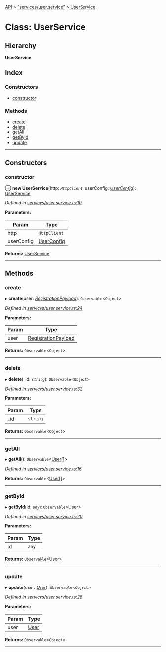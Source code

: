 [API](../README.md) > ["services/user.service"](../modules/_services_user_service_.md) > [UserService](../classes/_services_user_service_.userservice.md)

# Class: UserService

## Hierarchy

**UserService**

## Index

### Constructors

* [constructor](_services_user_service_.userservice.md#constructor)

### Methods

* [create](_services_user_service_.userservice.md#create)
* [delete](_services_user_service_.userservice.md#delete)
* [getAll](_services_user_service_.userservice.md#getall)
* [getById](_services_user_service_.userservice.md#getbyid)
* [update](_services_user_service_.userservice.md#update)

---

## Constructors

<a id="constructor"></a>

###  constructor

⊕ **new UserService**(http: *`HttpClient`*, userConfig: *[UserConfig](_user_config_.userconfig.md)*): [UserService](_services_user_service_.userservice.md)

*Defined in [services/user.service.ts:10](https://github.com/authumn/authumn-angular/blob/04acefe/projects/authumn-angular/src/user/services/user.service.ts#L10)*

**Parameters:**

| Param | Type |
| ------ | ------ |
| http | `HttpClient` | 
| userConfig | [UserConfig](_user_config_.userconfig.md) | 

**Returns:** [UserService](_services_user_service_.userservice.md)

___

## Methods

<a id="create"></a>

###  create

▸ **create**(user: *[RegistrationPayload](_user_actions_.registrationpayload.md)*): `Observable`<`Object`>

*Defined in [services/user.service.ts:24](https://github.com/authumn/authumn-angular/blob/04acefe/projects/authumn-angular/src/user/services/user.service.ts#L24)*

**Parameters:**

| Param | Type |
| ------ | ------ |
| user | [RegistrationPayload](_user_actions_.registrationpayload.md) | 

**Returns:** `Observable`<`Object`>

___
<a id="delete"></a>

###  delete

▸ **delete**(_id: *`string`*): `Observable`<`Object`>

*Defined in [services/user.service.ts:32](https://github.com/authumn/authumn-angular/blob/04acefe/projects/authumn-angular/src/user/services/user.service.ts#L32)*

**Parameters:**

| Param | Type |
| ------ | ------ |
| _id | `string` | 

**Returns:** `Observable`<`Object`>

___
<a id="getall"></a>

###  getAll

▸ **getAll**(): `Observable`<[User](_models_user_.user.md)[]>

*Defined in [services/user.service.ts:16](https://github.com/authumn/authumn-angular/blob/04acefe/projects/authumn-angular/src/user/services/user.service.ts#L16)*

**Returns:** `Observable`<[User](_models_user_.user.md)[]>

___
<a id="getbyid"></a>

###  getById

▸ **getById**(id: *`any`*): `Observable`<[User](_models_user_.user.md)>

*Defined in [services/user.service.ts:20](https://github.com/authumn/authumn-angular/blob/04acefe/projects/authumn-angular/src/user/services/user.service.ts#L20)*

**Parameters:**

| Param | Type |
| ------ | ------ |
| id | `any` | 

**Returns:** `Observable`<[User](_models_user_.user.md)>

___
<a id="update"></a>

###  update

▸ **update**(user: *[User](_models_user_.user.md)*): `Observable`<`Object`>

*Defined in [services/user.service.ts:28](https://github.com/authumn/authumn-angular/blob/04acefe/projects/authumn-angular/src/user/services/user.service.ts#L28)*

**Parameters:**

| Param | Type |
| ------ | ------ |
| user | [User](_models_user_.user.md) | 

**Returns:** `Observable`<`Object`>

___

